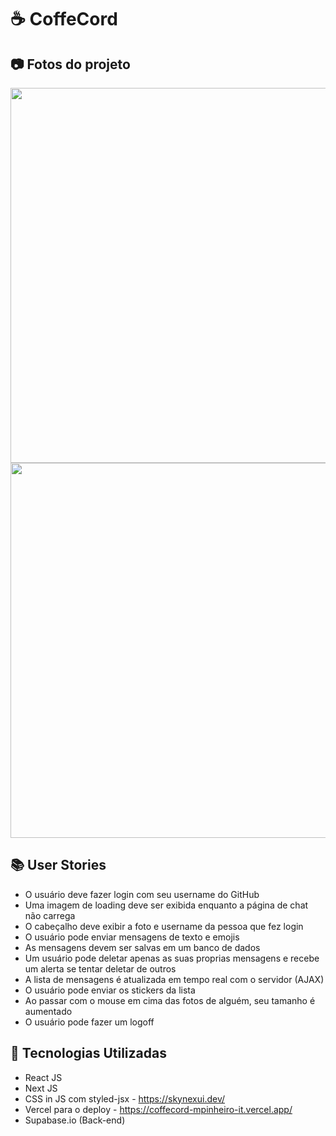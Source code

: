 # :coffee: CoffeCord

## 📷 Fotos do projeto
<img src="https://github.com/mpinheiro-it/CoffeCord/blob/main/home.png" width="600px">
<img src="https://github.com/mpinheiro-it/CoffeCord/blob/main/chat.png" width="600px">

## :books: User Stories
- O usuário deve fazer login com seu username do GitHub
- Uma imagem de loading deve ser exibida enquanto a página de chat não carrega
- O cabeçalho deve exibir a foto e username da pessoa que fez login
- O usuário pode enviar mensagens de texto e emojis
- As mensagens devem ser salvas em um banco de dados
- Um usuário pode deletar apenas as suas proprias mensagens e recebe um alerta se tentar deletar de outros
- A lista de mensagens é atualizada em tempo real com o servidor (AJAX)
- O usuário pode enviar os stickers da lista
- Ao passar com o mouse em cima das fotos de alguém, seu tamanho é aumentado
- O usuário pode fazer um logoff


## :rocket: Tecnologias Utilizadas

- React JS
- Next JS
- CSS in JS com styled-jsx - https://skynexui.dev/
- Vercel para o deploy - https://coffecord-mpinheiro-it.vercel.app/
- Supabase.io (Back-end)
